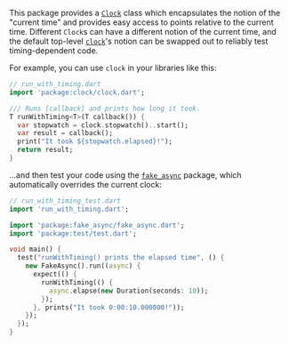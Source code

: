 This package provides a [`Clock`][] class which encapsulates the notion of the
"current time" and provides easy access to points relative to the current time.
Different `Clock`s can have a different notion of the current time, and the
default top-level [`clock`][]'s notion can be swapped out to reliably test
timing-dependent code.

[`Clock`]: https://www.dartdocs.org/documentation/clock/latest/clock/Clock-class.html
[`clock`]: https://www.dartdocs.org/documentation/clock/latest/clock/clock.html

For example, you can use `clock` in your libraries like this:

```dart
// run_with_timing.dart
import 'package:clock/clock.dart';

/// Runs [callback] and prints how long it took.
T runWithTiming<T>(T callback()) {
  var stopwatch = clock.stopwatch()..start();
  var result = callback();
  print("It took ${stopwatch.elapsed}!");
  return result;
}
```

...and then test your code using the [`fake_async`][] package, which
automatically overrides the current clock:

[`fake_async`]: https://pub.dartlang.org/packages/fake_async

```dart
// run_with_timing_test.dart
import 'run_with_timing.dart';

import 'package:fake_async/fake_async.dart';
import 'package:test/test.dart';

void main() {
  test("runWithTiming() prints the elapsed time", () {
    new FakeAsync().run((async) {
      expect(() {
        runWithTiming(() {
          async.elapse(new Duration(seconds: 10));
        });
      }, prints("It took 0:00:10.000000!"));
    });
  });
}
```
